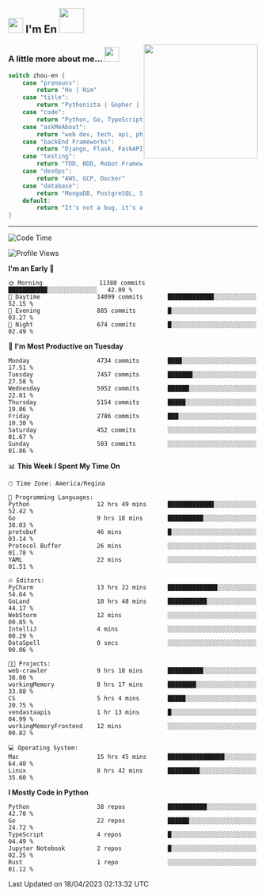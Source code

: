 <h2><img src="https://emojis.slackmojis.com/emojis/images/1531849430/4246/blob-sunglasses.gif?1531849430" width="30"/> I'm En <img src="https://media.giphy.com/media/12oufCB0MyZ1Go/giphy.gif" width="50"></h2>
<img align='right' src="https://media.giphy.com/media/M9gbBd9nbDrOTu1Mqx/giphy.gif" width="230">


### A little more about me... <img src="https://media.giphy.com/media/WUlplcMpOCEmTGBtBW/giphy.gif" width="30">  
<!--
```javascript
const zhou-en = {
    pronouns: "He" | "Him",
    title: "Pythonista" | "Gopher" | "Rustacean",
    code: ["Python", "Go", "Rust", "TypeScript"],
    askMeAbout: ["web dev", "tech", "app dev", "photography"],
    technologies: {
        backEnd: {
            python: ["Django", "Flask", "FaskAPI"],
            go: []
        },
        scraping: ["selenium", "scrapy", "spider"],
        testing: ["Robot Framework"],
        devOps: ["AWS", "Docker", "GCP", "Nginx"],
        databases: ["mongo", "postgresql", "sqlite"],
        misc: ["Firebase", "Heroku"]
    },
    architecture: ["Event Driven Architecture", "Microservices"],
    currentFocus: ["Temporal", "Rust"],
    funFact: "It's not a bug, it's a feature!"
};
```
  -->

```go
switch zhou-en {
    case "pronouns":
        return "He | Him"
    case "title":
        return "Pythonista | Gopher | Rustacean"
    case "code":
        return "Python, Go, TypeScript, Rust"
    case "askMeAbout":
        return "web dev, tech, api, photography, basketball"
    case "backEnd Frameworks":
        return "Django, Flask, FaskAPI, Temporal"
    case "testing":
        return "TDD, BDD, Robot Framework, pytest"
    case "devOps":
        return "AWS, GCP, Docker"
    case "database":
        return "MongoDB, PostgreSQL, Sqlit"
    default:
        return "It's not a bug, it's a feature!"
}
```




---
<!--START_SECTION:waka-->
![Code Time](http://img.shields.io/badge/Code%20Time-596%20hrs%2043%20mins-blue)

![Profile Views](http://img.shields.io/badge/Profile%20Views-0-blue)

**I'm an Early 🐤** 

```text
🌞 Morning                11380 commits       ███████████░░░░░░░░░░░░░░   42.09 % 
🌆 Daytime                14099 commits       █████████████░░░░░░░░░░░░   52.15 % 
🌃 Evening                885 commits         █░░░░░░░░░░░░░░░░░░░░░░░░   03.27 % 
🌙 Night                  674 commits         █░░░░░░░░░░░░░░░░░░░░░░░░   02.49 % 
```
📅 **I'm Most Productive on Tuesday** 

```text
Monday                   4734 commits        ████░░░░░░░░░░░░░░░░░░░░░   17.51 % 
Tuesday                  7457 commits        ███████░░░░░░░░░░░░░░░░░░   27.58 % 
Wednesday                5952 commits        ██████░░░░░░░░░░░░░░░░░░░   22.01 % 
Thursday                 5154 commits        █████░░░░░░░░░░░░░░░░░░░░   19.06 % 
Friday                   2786 commits        ███░░░░░░░░░░░░░░░░░░░░░░   10.30 % 
Saturday                 452 commits         ░░░░░░░░░░░░░░░░░░░░░░░░░   01.67 % 
Sunday                   503 commits         ░░░░░░░░░░░░░░░░░░░░░░░░░   01.86 % 
```


📊 **This Week I Spent My Time On** 

```text
🕑︎ Time Zone: America/Regina

💬 Programming Languages: 
Python                   12 hrs 49 mins      █████████████░░░░░░░░░░░░   52.42 % 
Go                       9 hrs 18 mins       ██████████░░░░░░░░░░░░░░░   38.03 % 
protobuf                 46 mins             █░░░░░░░░░░░░░░░░░░░░░░░░   03.14 % 
Protocol Buffer          26 mins             ░░░░░░░░░░░░░░░░░░░░░░░░░   01.78 % 
YAML                     22 mins             ░░░░░░░░░░░░░░░░░░░░░░░░░   01.51 % 

🔥 Editors: 
PyCharm                  13 hrs 22 mins      ██████████████░░░░░░░░░░░   54.64 % 
GoLand                   10 hrs 48 mins      ███████████░░░░░░░░░░░░░░   44.17 % 
WebStorm                 12 mins             ░░░░░░░░░░░░░░░░░░░░░░░░░   00.85 % 
IntelliJ                 4 mins              ░░░░░░░░░░░░░░░░░░░░░░░░░   00.29 % 
DataSpell                0 secs              ░░░░░░░░░░░░░░░░░░░░░░░░░   00.06 % 

🐱‍💻 Projects: 
web-crawler              9 hrs 18 mins       ██████████░░░░░░░░░░░░░░░   38.00 % 
workingMemory            8 hrs 17 mins       ████████░░░░░░░░░░░░░░░░░   33.88 % 
CS                       5 hrs 4 mins        █████░░░░░░░░░░░░░░░░░░░░   20.75 % 
vendastaapis             1 hr 13 mins        █░░░░░░░░░░░░░░░░░░░░░░░░   04.99 % 
workingMemoryFrontend    12 mins             ░░░░░░░░░░░░░░░░░░░░░░░░░   00.82 % 

💻 Operating System: 
Mac                      15 hrs 45 mins      ████████████████░░░░░░░░░   64.40 % 
Linux                    8 hrs 42 mins       █████████░░░░░░░░░░░░░░░░   35.60 % 
```

**I Mostly Code in Python** 

```text
Python                   38 repos            ███████████░░░░░░░░░░░░░░   42.70 % 
Go                       22 repos            ██████░░░░░░░░░░░░░░░░░░░   24.72 % 
TypeScript               4 repos             █░░░░░░░░░░░░░░░░░░░░░░░░   04.49 % 
Jupyter Notebook         2 repos             █░░░░░░░░░░░░░░░░░░░░░░░░   02.25 % 
Rust                     1 repo              ░░░░░░░░░░░░░░░░░░░░░░░░░   01.12 % 
```




 Last Updated on 18/04/2023 02:13:32 UTC
<!--END_SECTION:waka-->
